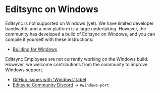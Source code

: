 # Editsync on Windows

Editsync is not supported on Windows (yet). We have limited developer bandwidth, and a
new platform is a large undertaking. However, the community has developed
a build of Editsync on Windows, and you can compile it yourself with these instructions:

- [Building for Windows](./development/windows.md)

Editsync Employees are not currently working on the Windows build.
However, we welcome contributions from the community to improve Windows support.

- [GitHub Issues with 'Windows' label](https://github.com/khulnasoft/editsync/issues?q=is%3Aissue+is%3Aopen+label%3Awindows)
- [Editsync Community Discord](https://editsync.khulnasoft.com/community-links) -> `#windows-port`
